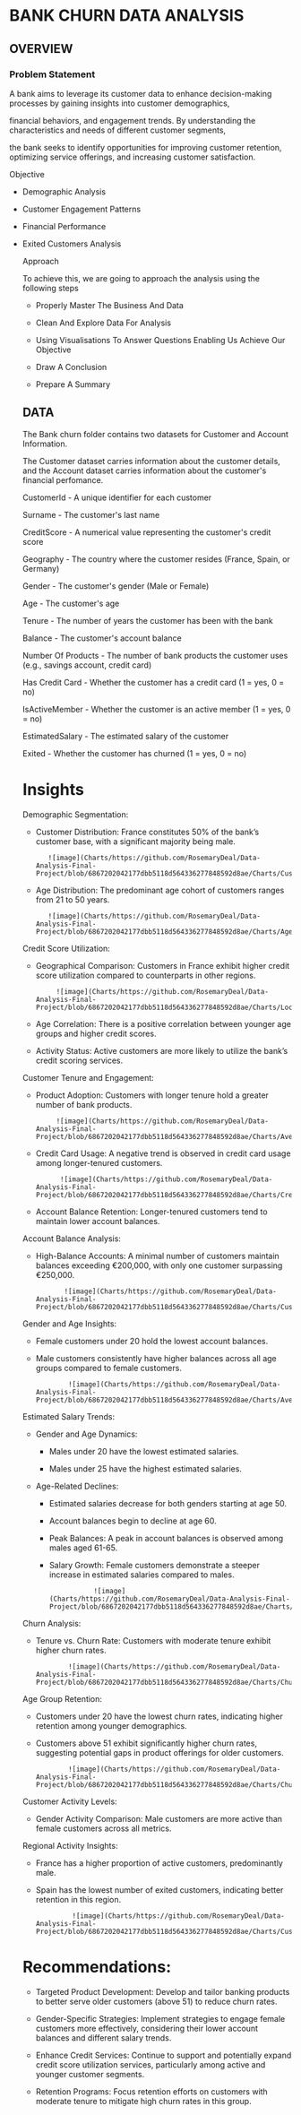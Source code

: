 #   BANK CHURN DATA ANALYSIS



 ## OVERVIEW

 
 ### Problem Statement
  
   A bank aims to leverage its customer data to enhance decision-making processes by gaining insights into customer demographics, 
   
   financial behaviors, and engagement trends. By understanding the characteristics and needs of different customer segments,
   
   the bank seeks to identify opportunities for improving customer retention, optimizing service offerings, and increasing customer satisfaction.
   
   Objective
  
- Demographic Analysis

- Customer Engagement Patterns

- Financial Performance

- Exited Customers Analysis


    Approach

     To achieve this, we are going to approach the analysis using the following steps
     
    -  Properly Master The Business And Data
    
    -  Clean And Explore Data For Analysis
    
    -  Using Visualisations To Answer Questions Enabling Us Achieve Our Objective
    
    -  Draw A Conclusion
    
    -  Prepare A Summary


    ## DATA

    The Bank churn folder contains two datasets for Customer and Account Information.

  The Customer dataset carries information about the customer details, and the Account dataset carries information about the customer's financial perfomance.


    CustomerId    -     A unique identifier for each customer                                                           
  
    Surname       -     The customer's last name                                                                        
  
    CreditScore    -    A numerical value representing the customer's credit score                                      
  
    Geography      -    The country where the customer resides (France, Spain, or Germany)                              
  
    Gender       -      The customer's gender (Male or Female)                                                          
  
    Age          -      The customer's age                                                                              
  
    Tenure      -       The number of years the customer has been with the bank                                         
  
    Balance       -     The customer's account balance                                                                  
  
    Number Of Products - The number of bank products the customer uses (e.g., savings account, credit card)              
  
    Has Credit Card  -  Whether the customer has a credit card (1 = yes, 0 = no)                                        
  
    IsActiveMember   -  Whether the customer is an active member (1 = yes, 0 = no)                                    
  
    EstimatedSalary  -  The estimated salary of the customer                                                            
  
    Exited           - Whether the customer has churned (1 = yes, 0 = no)                                  
  
  
     # Insights
  


    Demographic Segmentation:

    -  Customer Distribution: France constitutes 50% of the bank’s customer base, with a significant majority being male.

    
              ![image](Charts/https://github.com/RosemaryDeal/Data-Analysis-Final-Project/blob/6867202042177dbb5118d564336277848592d8ae/Charts/Customer%20Distribution%20By%20Geography.png)

    
    -  Age Distribution: The predominant age cohort of customers ranges from 21 to 50 years.


              ![image](Charts/https://github.com/RosemaryDeal/Data-Analysis-Final-Project/blob/6867202042177dbb5118d564336277848592d8ae/Charts/Age_group_of_customer.png)


    Credit Score Utilization:

    - Geographical Comparison: Customers in France exhibit higher credit score utilization compared to counterparts in other regions.


               ![image](Charts/https://github.com/RosemaryDeal/Data-Analysis-Final-Project/blob/6867202042177dbb5118d564336277848592d8ae/Charts/Location%20CreditScore.png)


    - Age Correlation: There is a positive correlation between younger age groups and higher credit scores.
    
    - Activity Status: Active customers are more likely to utilize the bank’s credit scoring services.
    
    Customer Tenure and Engagement:

    - Product Adoption: Customers with longer tenure hold a greater number of bank products.


               ![image](Charts/https://github.com/RosemaryDeal/Data-Analysis-Final-Project/blob/6867202042177dbb5118d564336277848592d8ae/Charts/Average_Number_of_Products.png)

    
    - Credit Card Usage: A negative trend is observed in credit card usage among longer-tenured customers.


                ![image](Charts/https://github.com/RosemaryDeal/Data-Analysis-Final-Project/blob/6867202042177dbb5118d564336277848592d8ae/Charts/Creditcard%20against%20Tenure.png)

    
    - Account Balance Retention: Longer-tenured customers tend to maintain lower account balances.
    
    Account Balance Analysis:

    - High-Balance Accounts: A minimal number of customers maintain balances exceeding €200,000, with only one customer surpassing €250,000.


                 ![image](Charts/https://github.com/RosemaryDeal/Data-Analysis-Final-Project/blob/6867202042177dbb5118d564336277848592d8ae/Charts/Customer%20Distribution%20by%20Balance.png)


    Gender and Age Insights:
    
    - Female customers under 20 hold the lowest account balances.
    
    - Male customers consistently have higher balances across all age groups compared to female customers.


                  ![image](Charts/https://github.com/RosemaryDeal/Data-Analysis-Final-Project/blob/6867202042177dbb5118d564336277848592d8ae/Charts/Average_Balance_by_Gender_and_Age_Group.png)

    

    Estimated Salary Trends:

    - Gender and Age Dynamics:
    
       -  Males under 20 have the lowest estimated salaries.
       
       -  Males under 25 have the highest estimated salaries.

    -  Age-Related Declines:
    
       -  Estimated salaries decrease for both genders starting at age 50.
       
       -  Account balances begin to decline at age 60.
   
       -  Peak Balances: A peak in account balances is observed among males aged 61-65.
    
       -  Salary Growth: Female customers demonstrate a steeper increase in estimated salaries compared to males.


                         ![image](Charts/https://github.com/RosemaryDeal/Data-Analysis-Final-Project/blob/6867202042177dbb5118d564336277848592d8ae/Charts/Average_Estimated_Salary_by_Gender_and_Age_Group.png)


                     

    Churn Analysis:

    - Tenure vs. Churn Rate: Customers with moderate tenure exhibit higher churn rates.


                  ![image](Charts/https://github.com/RosemaryDeal/Data-Analysis-Final-Project/blob/6867202042177dbb5118d564336277848592d8ae/Charts/Churn%20Rate%20By%20Tenure%20Category.png)
                  


    Age Group Retention:

    - Customers under 20 have the lowest churn rates, indicating higher retention among younger demographics.
    
    - Customers above 51 exhibit significantly higher churn rates, suggesting potential gaps in product offerings for older customers.


                  ![image](Charts/https://github.com/RosemaryDeal/Data-Analysis-Final-Project/blob/6867202042177dbb5118d564336277848592d8ae/Charts/Churn%20Rate%20By%20Age%20Group.png)



    Customer Activity Levels:

    - Gender Activity Comparison: Male customers are more active than female customers across all metrics.


    Regional Activity Insights:
    
    - France has a higher proportion of active customers, predominantly male.
    
    - Spain has the lowest number of exited customers, indicating better retention in this region.


                   ![image](Charts/https://github.com/RosemaryDeal/Data-Analysis-Final-Project/blob/6867202042177dbb5118d564336277848592d8ae/Charts/Customer%20Status%20by%20Geography%20and%20Gender.png)


  
    # Recommendations:
    
   
    - Targeted Product Development: Develop and tailor banking products to better serve older customers (above 51) to reduce churn rates.
   
    - Gender-Specific Strategies: Implement strategies to engage female customers more effectively, considering their lower account balances and different salary trends.
  
    - Enhance Credit Services: Continue to support and potentially expand credit score utilization services, particularly among active and younger customer segments.
  
    -  Retention Programs: Focus retention efforts on customers with moderate tenure to mitigate high churn rates in this group.


